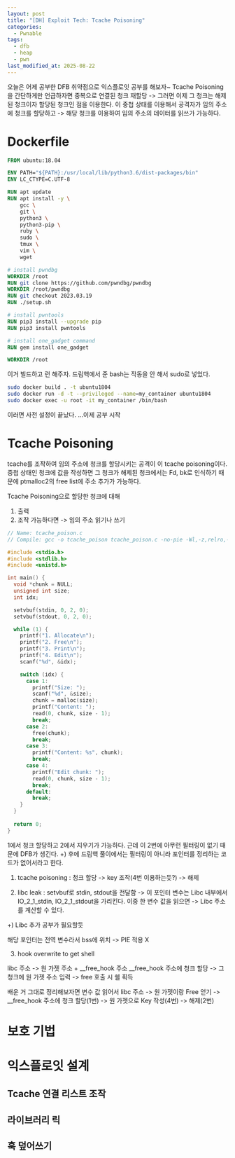 ```yaml
---
layout: post
title: "[DH] Exploit Tech: Tcache Poisoning"
categories:
  - Pwnable
tags:
  - dfb
  - heap
  - pwn
last_modified_at: 2025-08-22
---
```


오늘은 어제 공부한 DFB 취약점으로 익스플로잇 공부를 해보자~ Tcache Poisoning을 간단하게만 언급하자면 중복으로 연결된 청크 재할당 -> 그러면 이제 그 청크는 해제된 청크이자 할당된 청크인 점을 이용한다. 이 중첩 상태를 이용해서 공격자가 임의 주소에 청크를 할당하고 -> 해당 청크를 이용하여 임의 주소의 데이터를 읽쓰가 가능하다. 

# Dockerfile 

```dockerfile
FROM ubuntu:18.04

ENV PATH="${PATH}:/usr/local/lib/python3.6/dist-packages/bin"
ENV LC_CTYPE=C.UTF-8

RUN apt update
RUN apt install -y \
    gcc \
    git \
    python3 \
    python3-pip \
    ruby \
    sudo \
    tmux \
    vim \
    wget

# install pwndbg
WORKDIR /root
RUN git clone https://github.com/pwndbg/pwndbg
WORKDIR /root/pwndbg
RUN git checkout 2023.03.19
RUN ./setup.sh

# install pwntools
RUN pip3 install --upgrade pip
RUN pip3 install pwntools

# install one_gadget command
RUN gem install one_gadget

WORKDIR /root
```

이거 빌드하고 런 해주자. 드림핵에서 준 bash는 작동을 안 해서 sudo로 넣었다.

```bash
sudo docker build . -t ubuntu1804
sudo docker run -d -t --privileged --name=my_container ubuntu1804
sudo docker exec -u root -it my_container /bin/bash
```

이러면 사전 설정이 끝났다.
...이제 공부 시작 

# Tcache Poisoning 
tcache를 조작하여 임의 주소에 청크를 할당시키는 공격이 이 tcache poisoning이다. 중첩 상태인 청크에 값을 작성하면 그 청크가 해제된 청크에서는 Fd, bk로 인식하기 때문에 ptmalloc2의 free list에 주소 추가가 가능하다. 

Tcache Poisoning으로 할당한 청크에 대해 
1. 출력 
2. 조작 가능하다면 -> 임의 주소 읽기나 쓰기 

```c
// Name: tcache_poison.c
// Compile: gcc -o tcache_poison tcache_poison.c -no-pie -Wl,-z,relro,-z,now

#include <stdio.h>
#include <stdlib.h>
#include <unistd.h>

int main() {
  void *chunk = NULL;
  unsigned int size;
  int idx;

  setvbuf(stdin, 0, 2, 0);
  setvbuf(stdout, 0, 2, 0);

  while (1) {
    printf("1. Allocate\n");
    printf("2. Free\n");
    printf("3. Print\n");
    printf("4. Edit\n");
    scanf("%d", &idx);

    switch (idx) {
      case 1:
        printf("Size: ");
        scanf("%d", &size);
        chunk = malloc(size);
        printf("Content: ");
        read(0, chunk, size - 1);
        break;
      case 2:
        free(chunk);
        break;
      case 3:
        printf("Content: %s", chunk);
        break;
      case 4:
        printf("Edit chunk: ");
        read(0, chunk, size - 1);
        break;
      default:
        break;
    }
  }
  
  return 0;
}
```

1에서 청크 할당하고 2에서 지우기가 가능하다. 근데 이 2번에 아무런 필터링이 없기 때문에 DFB가 생긴다. 
+) 후에 드림핵 풀이에서는 필터링이 아니라 포인터를 정리하는 코드가 없어서라고 한다. 

1. tcache poisoning 
: 청크 할당 -> key 조작(4번 이용하는듯?) -> 해제 

2. libc leak 
: setvbuf로 stdin, stdout을 전달함 -> 이 포인터 변수는 Libc 내부에서 IO_2_1_stdin, IO_2_1_stdout을 가리킨다. 이중 한 변수 값을 읽으면 -> Libc 주소를 계산할 수 있다. 

+) Libc 추가 공부가 필요할듯 

해당 포인터는 전역 변수라서 bss에 위치 -> PIE 적용 X 

3. hook overwrite to get shell 

libc 주소 -> 원 가젯 주소 + __free_hook 주소 
__free_hook 주소에 청크 할당 -> 그 청크에 원 가젯 주소 입력 -> free 호출 시 쉘 획득 

배운 거 그대로 정리해보자면 
변수 값 읽어서 libc 주소 -> 원 가젯이랑 Free 얻기 -> __free_hook 주소에 청크 할당(1번) -> 원 가젯으로 Key 작성(4번) -> 해제(2번)

# 보호 기법 

# 익스플로잇 설계 
## Tcache 연결 리스트 조작 
## 라이브러리 릭 
## 훅 덮어쓰기 